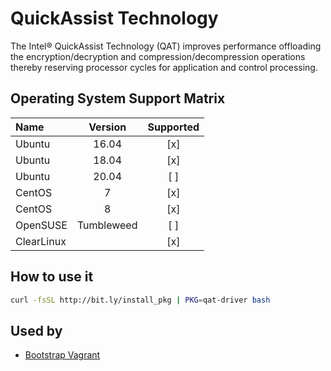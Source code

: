 # QuickAssist Technology

The Intel® QuickAssist Technology (QAT) improves performance
offloading the encryption/decryption and compression/decompression
operations thereby reserving processor cycles for application and
control processing.

## Operating System Support Matrix

| Name       | Version    | Supported |
|:-----------|:----------:|:---------:|
| Ubuntu     | 16.04      | [x]       |
| Ubuntu     | 18.04      | [x]       |
| Ubuntu     | 20.04      | [ ]       |
| CentOS     | 7          | [x]       |
| CentOS     | 8          | [x]       |
| OpenSUSE   | Tumbleweed | [ ]       |
| ClearLinux |            | [x]       |

## How to use it

```bash
curl -fsSL http://bit.ly/install_pkg | PKG=qat-driver bash
```

## Used by

- [Bootstrap Vagrant](https://github.com/electrocucaracha/bootstrap-vagrant)
